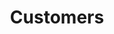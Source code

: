 ---
title: Customers
position: 1
parameters:
  - name:
    content:
content_markdown: |-
 When you click ‘Customers’ tab, you can view below interface.There you can see on the top of the page, top customers of the company, payment history and customer outstanding’s. When you click there ‘New customer’ button, you can add customers’ information into the system.
  {: .info }
   <a class="example-image-link" href="images/customers/1.PNG" data-lightbox="example-1"><img class="example-image" src="images/customers/1.PNG" alt=""></a>    
  <i clsss="Ezuite">Create new customer </i>
  
  By clicking ‘New Customer’ button, you can add customer information into the system through using below model. There you can create new customer groups by clicking ‘Plus’ mark which is behind the ‘Customer Group’.
   {: .success }
   <a class="example-image-link" href="images/customers/2.PNG" data-lightbox="example-1"><img class="example-image" src="images/customers/2.PNG" alt=""></a> 
  <i clsss="Ezuite">Create Customer Group  </i>
  
 As example by selecting ‘Customer Group’ you can add into the ‘Sub Group Of’ text field. And then you can fill ‘Group Name’ as you want. 
    {: .success }
 

---